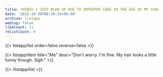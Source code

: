 ```yaml
---
title: THINGS I JUST BLEW UP DUE TO IMPROPER CARE IN THE USE OF MY CHARCOAL SMOKER
date: '2015-10-30T06:38:33+00:00'
archive: listapp
weblog: false
likeCount: 11
relistCount: 0
---
```



{{< listapp/list order=false reverse=false >}}

   {{< listapp/item title="Me"
      desc="Don't worry. I'm fine. My hair looks a little funny though. Sigh." >}}

{{< /listapp/list >}}
